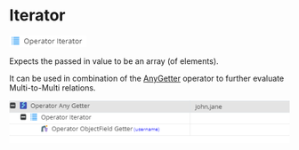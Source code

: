 # Iterator

![Symbol](../../../img/gridconfig/operator_iterator_symbol.png)

Expects the passed in value to be an array (of elements).

It can be used in combination of the [AnyGetter](AnyGetter.md) operator to further evaluate Multi-to-Multi relations.

![Sample](../../../img/gridconfig/operator_iterator_sample.png)



